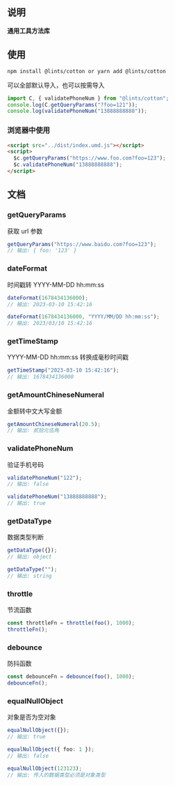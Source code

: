 ## 说明

**通用工具方法库**

## 使用

```shell
npm install @lints/cotton or yarn add @lints/cotton
```

可以全部默认导入，也可以按需导入

```ts
import C, { validatePhoneNum } from "@lints/cotton";
console.log(C.getQueryParams("?foo=121"));
console.log(validatePhoneNum("13888888888"));
```

### 浏览器中使用

```html
<script src="../dist/index.umd.js"></script>
<script>
  $c.getQueryParams("https://www.foo.com?foo=123");
  $c.validatePhoneNum("13888888888");
</script>
```

## 文档

### getQueryParams

获取 url 参数

```ts
getQueryParams("https://www.baidu.com?foo=123");
// 输出: { foo: '123' }
```

### dateFormat

时间戳转 YYYY-MM-DD hh:mm:ss

```ts
dateFormat(1678434136000);
// 输出: 2023-03-10 15:42:16

dateFormat(1678434136000, "YYYY/MM/DD hh:mm:ss");
// 输出: 2023/03/10 15:42:16
```

### getTimeStamp

YYYY-MM-DD hh:mm:ss 转换成毫秒时间戳

```ts
getTimeStamp("2023-03-10 15:42:16");
// 输出: 1678434136000
```

### getAmountChineseNumeral

金额转中文大写金额

```ts
getAmountChineseNumeral(20.5);
// 输出: 贰拾元伍角
```

### validatePhoneNum

验证手机号码

```ts
validatePhoneNum("122");
// 输出: false

validatePhoneNum("13888888888");
// 输出: true
```

### getDataType

数据类型判断

```ts
getDataType({});
// 输出: object

getDataType("");
// 输出: string
```

### throttle

节流函数

```ts
const throttleFn = throttle(foo(), 1000);
throttleFn();
```

### debounce

防抖函数

```ts
const debounceFn = debounce(foo(), 1000);
debounceFn();
```

### equalNullObject

对象是否为空对象

```ts
equalNullObject({});
// 输出: true

equalNullObject({ foo: 1 });
// 输出: false

equalNullObject(123123);
// 输出: 传入的数据类型必须是对象类型
```
